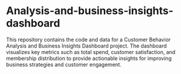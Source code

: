 # Analysis-and-business-insights-dashboard
This repository contains the code and data for a Customer Behavior Analysis and Business Insights Dashboard project. The dashboard visualizes key metrics such as total spend, customer satisfaction, and membership distribution to provide actionable insights for improving business strategies and customer engagement.
